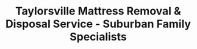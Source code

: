 ---
layout: location.njk
title: Taylorsville Mattress Removal & Disposal Service - Suburban Family Specialists
description: Professional mattress removal in Taylorsville, UT. Next-day pickup  Serving established neighborhoods from Redwood Road to Valley Fair - families upgrading bedrooms with confidence.
permalink: /mattress-removal/utah/salt-lake-city/taylorsville/
city: Taylorsville
state: Utah
stateSlug: utah
parentMetro: Salt Lake City
tier: 2
coordinates:
  lat: 40.6677
  lng: -111.9391
pricing:
  startingPrice: 125
  single: 125
  queen: 125
  king: 135
  boxSpring: 30
neighborhoods:
  - name: "Redwood Business District"
    zipCodes: ["84123"]
  - name: "Valley Fair"
    zipCodes: ["84119"]
  - name: "Bennion"
    zipCodes: ["84119"]
  - name: "Kearns"
    zipCodes: ["84118"]
  - name: "Murray Park Border"
    zipCodes: ["84123"]
  - name: "Millcreek Canyon Access"
    zipCodes: ["84119"]
  - name: "Central Valley"
    zipCodes: ["84129"]
  - name: "Sunrise"
    zipCodes: ["84119"]
  - name: "Hunter"
    zipCodes: ["84116"]
  - name: "Granger"
    zipCodes: ["84119"]
zipCodes: 
  - "84116"
  - "84118"
  - "84119"
  - "84123"
  - "84129"
recyclingPartners:
  - "Spring Back Utah"
  - "Wasatch Front Waste & Recycling District"
  - "Salt Lake Valley Landfill"
  - "Utah Division of Waste Management"
  - "Valley Regional Recycling Center"
localRegulations: "Taylorsville operates through Wasatch Front Waste & Recycling District with Thursday collection schedules, but mattress disposal requires separate coordination with Spring Back Utah pickup service at $20 fees or Salt Lake Valley Landfill voucher transport requiring clean, dry wrapping. The city's dense suburban development at 5,406 people per square mile creates access challenges in established neighborhoods with narrow driveways and mature landscaping, while working families managing children's activities and household transitions need flexible service scheduling that accommodates busy suburban life throughout this historic tri-community area."
nearbyCities:
  - name: "Salt Lake City"
    slug: "salt-lake-city"
    isSuburb: false
    distance: "9"
  - name: "Murray"
    slug: "murray"
    isSuburb: true
    distance: "5"
  - name: "West Jordan"
    slug: "west-jordan"
    isSuburb: true
    distance: "6"
  - name: "Sandy"
    slug: "sandy"
    isSuburb: true
    distance: "8"

reviews:
  count: 523
  featured:
    - reviewer: "Maria R."
      rating: 5
      text: "Perfect timing around my kids' school schedule. They worked quickly and professionally in our established neighborhood."
      neighborhood: "Valley Fair"
    - reviewer: "David K."
      rating: 5
      text: "Growing family needed bigger beds for the kids. They handled our narrow driveway and mature trees without any issues."
      neighborhood: "Bennion"
    - reviewer: "Jennifer M."
      rating: 4
      text: "Appreciated the multicultural service approach and fair pricing for our family bedroom upgrade."
      neighborhood: "Kearns"
    - reviewer: "Tom B."
      rating: 5
      text: "Historic neighborhood with tricky access, but they knew exactly how to navigate our area. Great suburban service."
      neighborhood: "Redwood Business District"
    - reviewer: "Carmen S."
      rating: 5
      text: "Busy family life made scheduling challenging, but they were incredibly flexible with our timing needs."
      neighborhood: "Central Valley"

faqs:
  - question: "Do you work around busy family schedules and school activities?"
    answer: "Absolutely. We understand Taylorsville families are juggling work commutes, children's activities, and household responsibilities. Our flexible scheduling accommodates school pickup times, sports practices, and family commitments throughout the week."
  - question: "Can you navigate established neighborhoods with narrow driveways?"
    answer: "Yes, we specialize in Taylorsville's mature suburban neighborhoods developed in the 1940s-1960s. Our teams understand the logistics of narrow driveways, established landscaping, and density patterns that require careful coordination in these historic tri-community areas."
  - question: "How do you handle the tri-community character of Taylorsville?"
    answer: "We serve the unique history of Taylorsville as three historic communities (Taylorsville, Bennion, and Kearns) that incorporated in 1996. Our service covers all neighborhoods with understanding of the diverse community character throughout the area."
  - question: "What about families upgrading children's bedrooms and growing households?"
    answer: "We specialize in suburban family transitions including kids outgrowing beds, nursery-to-bedroom conversions, and multi-generational household changes. Our service understands the furniture replacement cycles common in growing family neighborhoods."
  - question: "Can you accommodate working parents and busy suburban lifestyles?"
    answer: "Taylorsville's central location means many residents commute throughout Salt Lake Valley while maintaining suburban family life. We provide reliable next-day service that fits into busy schedules without requiring time off work or disrupting family routines."
  - question: "How do you work with Taylorsville's waste management system?"
    answer: "We coordinate seamlessly with Wasatch Front Waste & Recycling District's Thursday collection schedule. Our independent pickup eliminates the need to coordinate Spring Back Utah schedules or transport items to Salt Lake Valley Landfill with resident vouchers."
  - question: "What about service for our diverse community?"
    answer: "We proudly serve Taylorsville's multicultural community where 26% of residents are Hispanic and multiple languages are spoken at home. Our inclusive service approach ensures all families receive quality, respectful mattress removal regardless of background."
  - question: "What payment methods work for suburban families?"
    answer: "All major credit cards, digital payments, and cash. We understand family budgets and provide transparent pricing that works for homeowners managing household expenses and children's activities."

schema:
  "@type": "LocalBusiness"
  name: "A Bedder World Taylorsville"
  address:
    "@type": "PostalAddress"
    addressLocality: "Taylorsville"
    addressRegion: "UT"
    addressCountry: "US"
  geo:
    "@type": "GeoCoordinates" 
    latitude: 40.6677
    longitude: -111.9391
  telephone: "(720) 263-6094"
  priceRange: "$125-$180"
  aggregateRating:
    "@type": "AggregateRating"
    ratingValue: 4.9
    reviewCount: 523

pageContent:
  heroDescription: "Professional mattress removal serving Taylorsville with reliable next-day pickup. Over 1 million mattresses recycled nationwide. Ready to serve suburban families throughout Salt Lake County's historic tri-community - book online today!"

  aboutService: "We provide professional mattress removal throughout Taylorsville with next-day pickup that works around your family schedule. With over 1 million mattresses recycled nationwide, we understand what busy suburban families need.

Taylorsville brings together three historic communities - Taylorsville, Bennion, and Kearns - creating a unique suburban character with established neighborhoods and diverse families. Whether you're upgrading kids' bedrooms, transitioning from nursery to toddler beds, or managing multi-generational household changes, we handle the logistics so you can focus on your family.

Our teams know Taylorsville's mature neighborhoods well. From the narrow driveways in older subdivisions to navigating the density of established areas, we handle access challenges without disrupting your landscaping or daily routines.

Unlike municipal waste coordination that requires separate Spring Back Utah scheduling, we offer simple next-day service with transparent pricing. No coordination with Thursday collection schedules, no landfill voucher transport - just reliable pickup that fits your busy suburban lifestyle."

  serviceAreasIntro: "Complete mattress pickup serves all Taylorsville neighborhoods from the Redwood Business District to Valley Fair, expertly coordinating with family schedules and mature community logistics throughout Salt Lake County's historic tri-community area."

  regulationsCompliance: "Taylorsville's Wasatch Front Waste & Recycling District system with Thursday collections creates coordination challenges that our professional approach eliminates entirely. No Spring Back Utah scheduling requirements, no Salt Lake Valley Landfill transport with vouchers, no wrapping and preparation hassles - just reliable next-day pickup that works with family schedules and suburban life."

  environmentalImpact: "Environmental responsibility supports Taylorsville families who value protecting Utah's natural beauty while managing busy household transitions. Our certified recycling network has processed 7,891 mattresses from Taylorsville, diverting 946 cubic yards from Utah landfills - equivalent to saving space for 473 family cars. We've recovered 63 tons of raw materials including 23 tons of steel springs for construction projects, 29 tons of foam for carpet padding and insulation, and 11 tons of fabric for new textile production. Each mattress recycling prevents 40 pounds of material from entering local waste streams, supporting Utah's environmental goals while providing convenient service that accommodates the demanding schedules of working parents and growing families throughout Salt Lake County's established suburban community."

  howItWorksScheduling: "Service scheduling accommodates Taylorsville's unique suburban family patterns including school schedules, children's activities, working parent commutes, and the busy lifestyle demands of residents managing family life in Salt Lake County's historic tri-community area."

  howItWorksService: "Specialized teams understand suburban family logistics and mature neighborhood requirements, coordinating with family schedules while handling established subdivision access challenges with expertise developed for Taylorsville's distinctive character as a diverse, family-centered community."

  howItWorksDisposal: "Every collected mattress enters our certified nationwide recycling network where component separation follows Utah environmental standards, supporting manufacturing partnerships while maintaining the environmental responsibility valued by suburban families throughout Salt Lake County's historic tri-community area."

  sidebarStats:
    mattressesRemoved: "7,891"
    suburbsServed: "10"
    familiesServed: "2,103"

  uniqueContent: "Taylorsville represents a distinctive Salt Lake County suburban market where family-centered community dynamics intersect with historic tri-community character, creating mattress disposal needs unlike newer suburban developments or major metros. As a community of 57,098 residents formed from three historic areas (Taylorsville, Bennion, and Kearns) that incorporated in 1996, this established suburban area operates on family schedules and household transition patterns that traditional waste collection through single-district systems cannot accommodate effectively during busy bedroom upgrades and growing family changes.

The suburban family economy generates disposal patterns centered around children's growth cycles, where parents managing school-age kids create furniture replacement timing that follows family development rather than typical suburban patterns. Working families face unique challenges of managing household needs around school schedules, children's activities, and dual-career logistics that require disposal services capable of accommodating suburban family timing throughout this established community hub.

Established neighborhood infrastructure creates access challenges through mature subdivisions developed during post-war suburban boom periods, featuring narrow driveways, established landscaping, and density patterns at 5,406 people per square mile. These mature communities require specialized coordination different from newer suburbs like South Jordan or Lehi, demanding services that understand the navigation and placement challenges of Taylorsville's distinctive neighborhood character.

Multicultural community dynamics add complexity through Taylorsville's diverse population where 26% Hispanic residents and multiple languages create service requirements that newer single-demographic suburbs do not face. The community's multicultural character requires disposal solutions that work within diverse family patterns and communication preferences throughout this inclusive suburban environment.

Geographic positioning as a central Salt Lake Valley location creates service demands from families who value suburban living while maintaining access to metro amenities and employment. The combination of family-focused scheduling, established neighborhood logistics, and multicultural community service generates disposal requirements that reflect Taylorsville's unique character as a mature, diverse, family-centered suburban community within the greater Salt Lake metropolitan region."
---